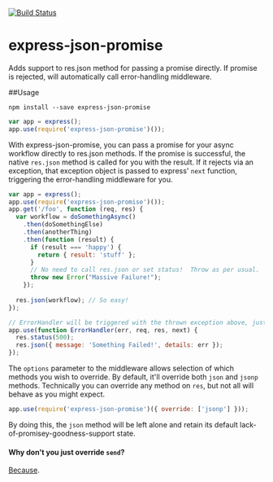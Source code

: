 [![Build Status](https://travis-ci.org/adamterlson/express-json-promise.svg?branch=master)](https://travis-ci.org/adamterlson/express-json-promise)

express-json-promise
====================

Adds support to res.json method for passing a promise directly.  If promise is rejected, will automatically call error-handling middleware.

##Usage

`npm install --save express-json-promise`

```javascript
var app = express();
app.use(require('express-json-promise')());
````

With express-json-promise, you can pass a promise for your async workflow directly to res.json methods.  If the promise is successful, the native `res.json` method is called for you with the result.  If it rejects via an exception, that exception object is passed to express' `next` function, triggering the error-handling middleware for you.

``````javascript
var app = express();
app.use(require('express-json-promise')());
app.get('/foo', function (req, res) {
  var workflow = doSomethingAsync()
    .then(doSomethingElse)
    .then(anotherThing)
    .then(function (result) {
      if (result === 'happy') {
        return { result: 'stuff' };
      }
      // No need to call res.json or set status!  Throw as per usual.
      throw new Error("Massive Failure!");
    });
    
  res.json(workflow); // So easy!
});

// ErrorHandler will be triggered with the thrown exception above, just as one would expect!
app.use(function ErrorHandler(err, req, res, next) {
  res.status(500);
  res.json({ message: 'Something Failed!', details: err });
});
```````

The `options` parameter to the middleware allows selection of which methods you wish to override.  By default, it'll override both `json` and `jsonp` methods.  Technically you can override any method on `res`, but not all will behave as you might expect.

`````javascript
app.use(require('express-json-promise')({ override: ['jsonp'] }));
`````````
By doing this, the `json` method will be left alone and retain its default lack-of-promisey-goodness-support state.

#### Why don't you just override `send`?
[Because](https://github.com/strongloop/express/blob/master/lib/response.js#L228).
